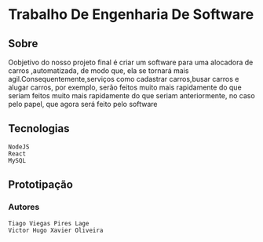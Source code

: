 # Trabalho De Engenharia De Software

## Sobre

Oobjetivo do nosso projeto final é criar um software para uma alocadora de carros ,automatizada, de modo que, ela se tornará mais agil.Consequentemente,serviços como cadastrar carros,busar carros e alugar carros, por exemplo, serão feitos muito mais rapidamente do que seriam feitos muito mais rapidamente do que seriam anteriormente, no caso pelo papel, que agora será feito pelo software

 ## Tecnologias
```
NodeJS
React
MySQL
```

## Prototipação

### Autores
```
Tiago Viegas Pires Lage
Victor Hugo Xavier Oliveira
```
